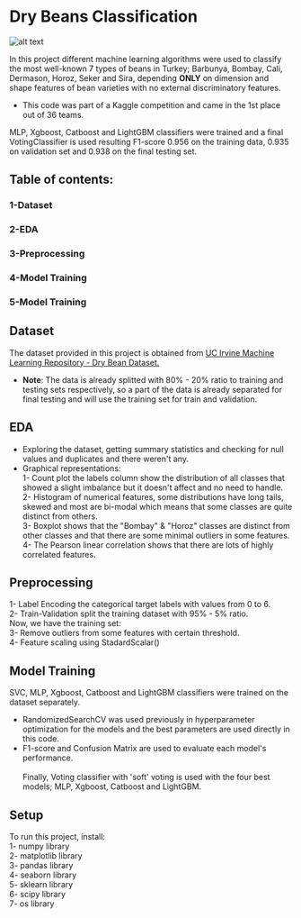 # Dry Beans Classification
![alt text](https://food.unl.edu/newsletters/images/assorted-dry-beans.png)

In this project different machine learning algorithms were used to classify the most well-known 7 types of beans in Turkey; Barbunya, Bombay, Cali, Dermason, Horoz, Seker and Sira, depending **ONLY** on dimension and shape features of bean varieties with no external discriminatory features.
- This code was part of a Kaggle competition and came in the 1st place out of 36 teams.

MLP, Xgboost, Catboost and LightGBM classifiers were trained and a final VotingClassifier is used resulting F1-score 0.956 on the training data, 0.935 on validation set and 0.938 on the final testing set.  

## Table of contents:
### 1-Dataset
### 2-EDA
### 3-Preprocessing
### 4-Model Training
### 5-Model Training
## Dataset
The dataset provided in this project is obtained from [UC Irvine Machine Learning Repository - Dry Bean Dataset.](https://archive.ics.uci.edu/ml/datasets/Dry+Bean+Dataset)
- **Note**: The data is already splitted with 80% - 20% ratio to training and testing sets respectively, so a part of the data is already separated for final testing and will use the training set for train and validation.

## EDA
- Exploring the dataset, getting summary statistics and checking for null values and duplicates and there weren't any.
- Graphical representations:\
1- Count plot the labels column show the distribution of all classes that showed a slight imbalance but it doesn't affect and no need to handle.\
2- Histogram of numerical features, some distributions have long tails, skewed and most are bi-modal which means that some classes are quite distinct from others.
\
3- Boxplot shows that the "Bombay" & "Horoz" classes are distinct from other classes and that there are some minimal outliers in some features.\
4- The Pearson linear correlation shows that there are lots of highly correlated features.

## Preprocessing
1- Label Encoding the categorical target labels with values from 0 to 6.\
2- Train-Validation split the training dataset with 95% - 5% ratio.\
Now, we have the training set:\
3- Remove outliers from some features with certain threshold.\
4- Feature scaling using StadardScalar()

## Model Training
SVC, MLP, Xgboost, Catboost and LightGBM classifiers were trained on the dataset separately.
- RandomizedSearchCV was used previously in hyperparameter optimization for the models and the best parameters are used directly in this code.
- F1-score and Confusion Matrix  are used to evaluate each model's performance.\
\
Finally, Voting classifier with 'soft' voting is used with the four best models; MLP, Xgboost, Catboost and LightGBM. 

## Setup
To run this project, install:\
1- numpy library\
2- matplotlib library\
3- pandas library\
4- seaborn library\
5- sklearn library\
6- scipy library\
7- os library
